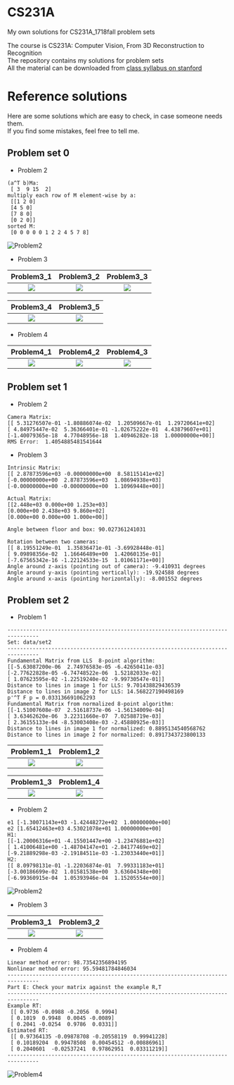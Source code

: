 # CS231A
My own solutions for CS231A_1718fall problem sets

The course is CS231A: Computer Vision, From 3D Reconstruction to Recognition
<br>The repository contains my solutions for problem sets
<br>All the material can be downloaded from [class syllabus on stanford](http://web.stanford.edu/class/cs231a/syllabus.html)
<br>
# Reference solutions
Here are some solutions which are easy to check, in case someone needs them.
<br>If you find some mistakes, feel free to tell me.
## Problem set 0
- Problem 2
```
(a^T b)Ma: 
 [ 3  9 15  2]
multiply each row of M element-wise by a: 
 [[1 2 0]
 [4 5 0]
 [7 8 0]
 [0 2 0]]
sorted M: 
 [0 0 0 0 0 1 2 2 4 5 7 8]
 ```
 ![Problem2](https://github.com/mikucy/CS231A/raw/master/ps0_code/solutions/Problem2.png)
- Problem 3

 | Problem3_1 | Problem3_2 | Problem3_3 |
 :---------:|:----------:|:---------:
 ![](https://github.com/mikucy/CS231A/raw/master/ps0_code/solutions/Problem3_1.png) | ![](https://github.com/mikucy/CS231A/raw/master/ps0_code/solutions/Problem3_2.png) | ![](https://github.com/mikucy/CS231A/raw/master/ps0_code/solutions/Problem3_3.png) 
 
  | Problem3_4 | Problem3_5 |
  :-------:|:-------:
 ![](https://github.com/mikucy/CS231A/raw/master/ps0_code/solutions/Problem3_4.png) | ![](https://github.com/mikucy/CS231A/raw/master/ps0_code/solutions/Problem3_5.png)

 - Problem 4

 | Problem4_1 | Problem4_2 | Problem4_3
 :-----:|:-----:|:-----:
 ![](https://github.com/mikucy/CS231A/raw/master/ps0_code/solutions/Problem4_1.png) | ![](https://github.com/mikucy/CS231A/raw/master/ps0_code/solutions/Problem4_2.png) | ![](https://github.com/mikucy/CS231A/raw/master/ps0_code/solutions/Problem4_3.png)
## Problem set 1
 - Problem 2
 ```
 Camera Matrix:
 [[ 5.31276507e-01 -1.80886074e-02  1.20509667e-01  1.29720641e+02]
 [ 4.84975447e-02  5.36366401e-01 -1.02675222e-01  4.43879607e+01]
 [-1.40079365e-18  4.77048956e-18  1.40946282e-18  1.00000000e+00]]
 RMS Error:  1.4054885481541644
 ```
 - Problem 3
 ```
 Intrinsic Matrix:
 [[ 2.87873596e+03 -0.00000000e+00  8.58115141e+02]
 [-0.00000000e+00  2.87873596e+03  1.08694938e+03]
 [-0.00000000e+00 -0.00000000e+00  1.10969448e+00]]
 
 Actual Matrix:
 [[2.448e+03 0.000e+00 1.253e+03]
 [0.000e+00 2.438e+03 9.860e+02]
 [0.000e+00 0.000e+00 1.000e+00]]
 
 Angle between floor and box: 90.027361241031

 Rotation between two cameras:
 [[ 8.19551249e-01  1.35836471e-01 -3.69928448e-01]
 [ 9.09898356e-02  1.16646489e+00  1.42060135e-01]
 [-7.67565342e-16 -1.22124533e-15  1.01061171e+00]]
 Angle around z-axis (pointing out of camera): -9.410931 degrees
 Angle around y-axis (pointing vertically): -19.924588 degrees
 Angle around x-axis (pointing horizontally): -8.001552 degrees
 ```
## Problem set 2
 - Problem 1
 ```
 --------------------------------------------------------------------------------
 Set: data/set2
 --------------------------------------------------------------------------------
 Fundamental Matrix from LLS  8-point algorithm:
 [[-5.63087200e-06  2.74976583e-05 -6.42650411e-03]
 [-2.77622828e-05 -6.74748522e-06  1.52182033e-02]
 [ 1.07623595e-02 -1.22519240e-02 -9.99730547e-01]]
 Distance to lines in image 1 for LLS: 9.701438829436539
 Distance to lines in image 2 for LLS: 14.568227190498169
 p'^T F p = 0.033136691062293
 Fundamental Matrix from normalized 8-point algorithm:
 [[-1.51007608e-07  2.51618737e-06 -1.56134009e-04]
 [ 3.63462620e-06  3.22311660e-07  7.02588719e-03]
 [ 2.36155133e-04 -8.53003408e-03 -2.45880925e-03]]
 Distance to lines in image 1 for normalized: 0.8895134540568762
 Distance to lines in image 2 for normalized: 0.8917343723800133
 ```
 | Problem1_1 | Problem1_2 |
 :----:|:----:
 ![](https://github.com/mikucy/CS231A/raw/master/ps2_code/solutions/Problem1_1.png) | ![](https://github.com/mikucy/CS231A/raw/master/ps2_code/solutions/Problem1_2.png)

  | Problem1_3 | Problem1_4 |
 :----:|:----:
 ![](https://github.com/mikucy/CS231A/raw/master/ps2_code/solutions/Problem1_3.png) | ![](https://github.com/mikucy/CS231A/raw/master/ps2_code/solutions/Problem1_4.png)
 - Problem 2
 ```
 e1 [-1.30071143e+03 -1.42448272e+02  1.00000000e+00]
 e2 [1.65412463e+03 4.53021078e+01 1.00000000e+00]
 H1:
 [[-1.20006316e+01 -4.15501447e+00 -1.23476881e+02]
 [ 1.41006481e+00 -1.48704147e+01 -2.84177469e+02]
 [-9.21889298e-03 -2.19184511e-03 -1.23033440e+01]]
 H2:
 [[ 8.09798131e-01 -1.22036874e-01  7.99331183e+01]
 [-3.00186699e-02  1.01581538e+00  3.63604348e+00]
 [-6.99360915e-04  1.05393946e-04  1.15205554e+00]]
 ```
 ![Problem2](https://github.com/mikucy/CS231A/raw/master/ps2_code/solutions/Problem2.png)
 - Problem 3

 | Problem3_1 | Problem3_2 |
 :----:|:----:
 ![](https://github.com/mikucy/CS231A/raw/master/ps2_code/solutions/Problem3_1.png) | ![](https://github.com/mikucy/CS231A/raw/master/ps2_code/solutions/Problem3_2.png)
 - Problem 4
```
Linear method error: 98.73542356894195
Nonlinear method error: 95.59481784846034
--------------------------------------------------------------------------------
Part E: Check your matrix against the example R,T
--------------------------------------------------------------------------------
Example RT:
 [[ 0.9736 -0.0988 -0.2056  0.9994]
 [ 0.1019  0.9948  0.0045 -0.0089]
 [ 0.2041 -0.0254  0.9786  0.0331]]
Estimated RT:
 [[ 0.97364135 -0.09878708 -0.20558119  0.99941228]
 [ 0.10189204  0.99478508  0.00454512 -0.00886961]
 [ 0.2040601  -0.02537241  0.97862951  0.03311219]]
--------------------------------------------------------------------------------
```
![Problem4](https://github.com/mikucy/CS231A/raw/master/ps2_code/solutions/Problem4.png)